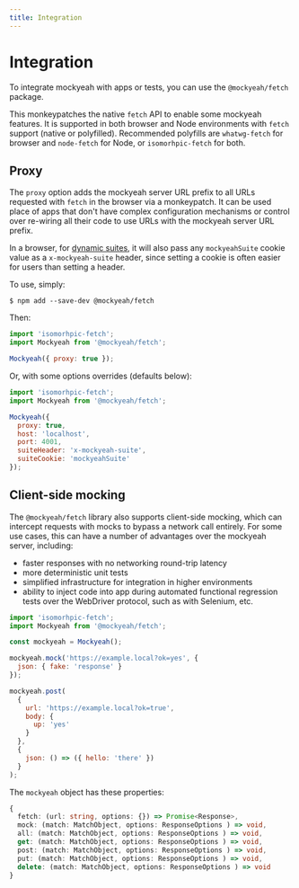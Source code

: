 ```yaml
---
title: Integration
---
```


# Integration

To integrate mockyeah with apps or tests, you can use the `@mockyeah/fetch` package.

This monkeypatches the native `fetch` API to enable some mockyeah features. It is supported in both browser and Node environments with `fetch` support (native or polyfilled). Recommended polyfills are `whatwg-fetch` for browser and `node-fetch` for Node, or `isomorhpic-fetch` for both.

## Proxy

The `proxy` option adds the mockyeah server URL prefix to all URLs requested with `fetch` in the browser via a monkeypatch. It can be used place of apps that don't have complex configuration mechanisms or control over re-wiring all their code to use URLs with the mockyeah server URL prefix.

In a browser, for [dynamic suites](Suites/Dynamic),
it will also pass any `mockyeahSuite` cookie value as a `x-mockyeah-suite` header,
since setting a cookie is often easier for users than setting a header.

To use, simply:

```console
$ npm add --save-dev @mockyeah/fetch
```

Then:

```js
import 'isomorhpic-fetch';
import Mockyeah from '@mockyeah/fetch';

Mockyeah({ proxy: true });
```

Or, with some options overrides (defaults below):

```js
import 'isomorhpic-fetch';
import Mockyeah from '@mockyeah/fetch';

Mockyeah({
  proxy: true,
  host: 'localhost',
  port: 4001,
  suiteHeader: 'x-mockyeah-suite',
  suiteCookie: 'mockyeahSuite'
});
```

## Client-side mocking

The `@mockyeah/fetch` library also supports client-side mocking, which can intercept
requests with mocks to bypass a network call entirely.
For some use cases, this can have a number of advantages over
the mockyeah server, including:

- faster responses with no networking round-trip latency
- more deterministic unit tests
- simplified infrastructure for integration in higher environments
- ability to inject code into app during automated functional regression tests over the
  WebDriver protocol, such as with Selenium, etc.

```js
import 'isomorhpic-fetch';
import Mockyeah from '@mockyeah/fetch';

const mockyeah = Mockyeah();

mockyeah.mock('https://example.local?ok=yes', {
  json: { fake: 'response' }
});

mockyeah.post(
  {
    url: 'https://example.local?ok=true',
    body: {
      up: 'yes'
    }
  },
  {
    json: () => ({ hello: 'there' })
  }
);
```

The `mockyeah` object has these properties:

```ts
{
  fetch: (url: string, options: {}) => Promise<Response>,
  mock: (match: MatchObject, options: ResponseOptions ) => void,
  all: (match: MatchObject, options: ResponseOptions ) => void,
  get: (match: MatchObject, options: ResponseOptions ) => void,
  post: (match: MatchObject, options: ResponseOptions ) => void,
  put: (match: MatchObject, options: ResponseOptions ) => void,
  delete: (match: MatchObject, options: ResponseOptions ) => void
}
```
